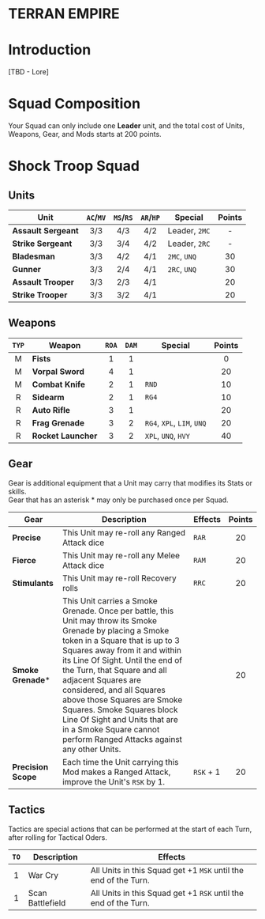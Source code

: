 # TERRAN EMPIRE

# Introduction

[TBD - Lore]

# Squad Composition

Your Squad can only include one **Leader** unit, and the total cost of Units, Weapons, Gear, and Mods starts at 200 points.

# Shock Troop Squad

## Units

|Unit|`AC`/`MV`|`MS`/`RS`|`AR`/`HP`|Special|Points|
|-----|:-----:|:-----:|:----:|-----|:-----:|
|**Assault Sergeant**|3/3|4/3|4/2|Leader, `2MC`|-|
|**Strike Sergeant**|3/3|3/4|4/2|Leader, `2RC`|-|
|**Bladesman**|3/3|4/2|4/1|`2MC`, `UNQ`|30|
|**Gunner**|3/3|2/4|4/1|`2RC`, `UNQ`|30|
|**Assault Trooper**|3/3|2/3|4/1||20|
|**Strike Trooper**|3/3|3/2|4/1||20|

## Weapons

|`TYP`|Weapon|`ROA`|`DAM`|Special|Points|
|:-----:|-----|:-----:|:-----:|-----|:-----:|
|M|**Fists**|1|1||0|
|M|**Vorpal Sword**|4|1||20|
|M|**Combat Knife**|2|1|`RND`|10|
|R|**Sidearm**|2|1|`RG4`|10|
|R|**Auto Rifle**|3|1||20|
|R|**Frag Grenade**|3|2|`RG4`, `XPL`, `LIM`, `UNQ`|20|
|R|**Rocket Launcher**|3|2|`XPL`, `UNQ`, `HVY`|40|

## Gear

Gear is additional equipment that a Unit may carry that modifies its Stats or skills.  
Gear that has an asterisk * may only be purchased once per Squad.

|Gear|Description|Effects|Points|
|-----|-----|-----|:-----:|
|**Precise**|This Unit may re-roll any Ranged Attack dice|`RAR`|20|
|**Fierce**|This Unit may re-roll any Melee Attack dice|`RAM`|20|
|**Stimulants**|This Unit may re-roll Recovery rolls|`RRC`|20|
|**Smoke Grenade***|This Unit carries a Smoke Grenade. Once per battle, this Unit may throw its Smoke Grenade by placing a Smoke token in a Square that is up to 3 Squares away from it and within its Line Of Sight. Until the end of the Turn, that Square and all adjacent Squares are considered, and all Squares above those Squares are Smoke Squares. Smoke Squares block Line Of Sight and Units that are in a Smoke Square cannot perform Ranged Attacks against any other Units.||20|
|**Precision Scope**|Each time the Unit carrying this Mod makes a Ranged Attack, improve the Unit's `RSK` by 1.|`RSK` + 1|20|

## Tactics

Tactics are special actions that can be performed at the start of each Turn, after rolling for Tactical Oders.

|`TO`|Description|Effects|
|:-----:|-----|-----|
|1|War Cry|All Units in this Squad get +1 `MSK` until the end of the Turn.|
|1|Scan Battlefield|All Units in this Squad get +1 `RSK` until the end of the Turn.|

